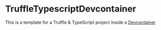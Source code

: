 # TruffleTypescriptDevcontainer

This is a template for a Truffle & TypeScript project inside a [Devcontainer](https://code.visualstudio.com/docs/remote/containers)
